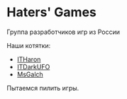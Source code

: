 # Haters' Games
Группа разработчиков игр из России

Наши котятки:
* [ITHaron](https://github.com/ITHaron)
* [ITDarkUFO](https://github.com/ITDarkUFO)
* [MsGalch](https://github.com/MsGalch)

Пытаемся пилить игры.
